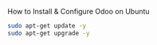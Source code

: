 How to Install & Configure Odoo  on Ubuntu
```sh
sudo apt-get update -y
sudo apt-get upgrade -y
```
